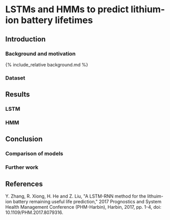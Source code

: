 # LSTMs and HMMs to predict lithium-ion battery lifetimes

## Introduction

### Background and motivation

{% include_relative background.md %}

### Dataset

## Results

### LSTM

### HMM

## Conclusion

### Comparison of models

### Further work

## References

Y. Zhang, R. Xiong, H. He and Z. Liu, "A LSTM-RNN method for the lithuim-ion battery remaining useful life prediction," 2017 Prognostics 
and System Health Management Conference (PHM-Harbin), Harbin, 2017, pp. 1-4, doi: 10.1109/PHM.2017.8079316.
